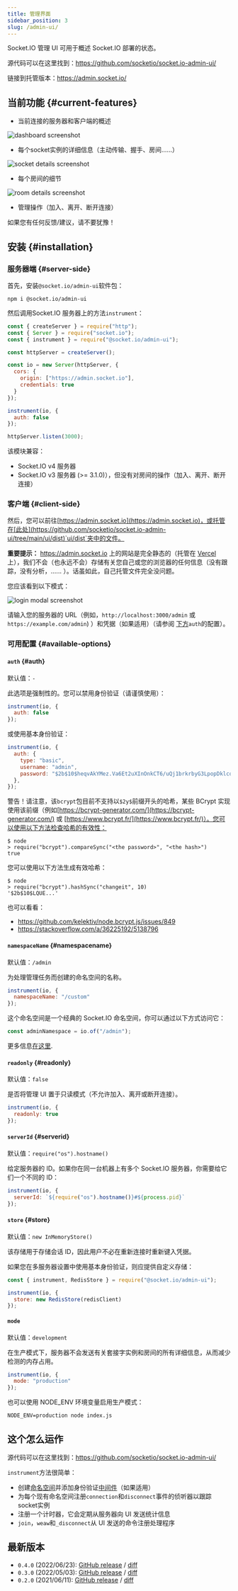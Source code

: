 ```yaml
---
title: 管理界面
sidebar_position: 3
slug: /admin-ui/
---
```


Socket.IO 管理 UI 可用于概述 Socket.IO 部署的状态。

源代码可以在这里找到：https://github.com/socketio/socket.io-admin-ui/

链接到托管版本：https://admin.socket.io/

## 当前功能 {#current-features}

- 当前连接的服务器和客户端的概述

![dashboard screenshot](/images/admin-ui-dashboard.png)

- 每个socket实例的详细信息（主动传输、握手、房间……）

![socket details screenshot](/images/admin-ui-socket-details.png)

- 每个房间的细节

![room details screenshot](/images/admin-ui-room-details.png)

- 管理操作（加入、离开、断开连接）

如果您有任何反馈/建议，请不要犹豫！

## 安装 {#installation}

### 服务器端 {#server-side}

首先，安装`@socket.io/admin-ui`软件包：

```
npm i @socket.io/admin-ui
```

然后调用Socket.IO 服务器上的方法`instrument`：

```js
const { createServer } = require("http");
const { Server } = require("socket.io");
const { instrument } = require("@socket.io/admin-ui");

const httpServer = createServer();

const io = new Server(httpServer, {
  cors: {
    origin: ["https://admin.socket.io"],
    credentials: true
  }
});

instrument(io, {
  auth: false
});

httpServer.listen(3000);
```

该模块兼容：

- Socket.IO v4 服务器
- Socket.IO v3 服务器 (>= 3.1.0)），但没有对房间的操作（加入、离开、断开连接）

### 客户端 {#client-side}

然后，您可以前往[https://admin.socket.io](https://admin.socket.io)，或托管在[此处](https://github.com/socketio/socket.io-admin-ui/tree/main/ui/dist)`ui/dist`夹中的文件。

**重要提示：** https://admin.socket.io 上的网站是完全静态的（托管在 [Vercel](https://vercel.com)上），我们不会（也永远不会）存储有关您自己或您的浏览器的任何信息（没有跟踪，没有分析，...... ）。话虽如此，自己托管文件完全没问题。

您应该看到以下模式：

![login modal screenshot](/images/admin-ui-login-modal.png)

请输入您的服务器的 URL（例如，`http://localhost:3000/admin` 或 `https://example.com/admin`) ）和凭据（如果适用）（请参阅 [下方](#auth)`auth`的配置）。

### 可用配置 {#available-options}

#### `auth` {#auth}

默认值：`-`

此选项是强制性的。您可以禁用身份验证（请谨慎使用）：

```js
instrument(io, {
  auth: false
});
```

或使用基本身份验证：

```js
instrument(io, {
  auth: {
    type: "basic",
    username: "admin",
    password: "$2b$10$heqvAkYMez.Va6Et2uXInOnkCT6/uQj1brkrbyG3LpopDklcq7ZOS" // "changeit" encrypted with bcrypt
  },
});
```

警告！请注意，该`bcrypt`包目前不支持以`$2y$`前缀开头的哈希，某些 BCrypt 实现使用该前缀（例如[https://bcrypt-generator.com/](https://bcrypt-generator.com/) 或 [https://www.bcrypt.fr/](https://www.bcrypt.fr/)）。您可以使用以下方法检查哈希的有效性：

```
$ node
> require("bcrypt").compareSync("<the password>", "<the hash>")
true
```

您可以使用以下方法生成有效哈希：

```
$ node
> require("bcrypt").hashSync("changeit", 10)
'$2b$10$LQUE...'
```

也可以看看：

- https://github.com/kelektiv/node.bcrypt.js/issues/849
- https://stackoverflow.com/a/36225192/5138796

#### `namespaceName` {#namespacename}

默认值：`/admin`

为处理管理任务而创建的命名空间的名称。

```js
instrument(io, {
  namespaceName: "/custom"
});
```

这个命名空间是一个经典的 Socket.IO 命名空间，你可以通过以下方式访问它：

```js
const adminNamespace = io.of("/admin");
```

更多信息[在这里](namespaces.md).

#### `readonly` {#readonly}

默认值：`false`

是否将管理 UI 置于只读模式（不允许加入、离开或断开连接）。

```js
instrument(io, {
  readonly: true
});
```

#### `serverId` {#serverid}

默认值：`require("os").hostname()`

给定服务器的 ID。如果你在同一台机器上有多个 Socket.IO 服务器，你需要给它们一个不同的 ID：

```js
instrument(io, {
  serverId: `${require("os").hostname()}#${process.pid}`
});
```

#### `store` {#store}

默认值：`new InMemoryStore()`

该存储用于存储会话 ID，因此用户不必在重新连接时重新键入凭据。

如果您在多服务器设置中使用基本身份验证，则应提供自定义存储：

```js
const { instrument, RedisStore } = require("@socket.io/admin-ui");

instrument(io, {
  store: new RedisStore(redisClient)
});
```

#### `mode`

默认值：`development`

在生产模式下，服务器不会发送有关套接字实例和房间的所有详细信息，从而减少检测的内存占用。

```js
instrument(io, {
  mode: "production"
});
```

也可以使用 NODE_ENV 环境变量启用生产模式：

```
NODE_ENV=production node index.js
```

## 这个怎么运作

源代码可以在这里找到：https://github.com/socketio/socket.io-admin-ui/

`instrument`方法很简单：

- 创建[命名空间](namespaces.md)并添加身份验证[中间件](../02-Server/middlewares.md)（如果适用）
- 为每个现有命名空间注册`connection`和`disconnect`事件的侦听器以跟踪socket实例
- 注册一个计时器，它会定期从服务器向 UI 发送统计信息
- `join`，`weaw`和`_disconnect`从 UI 发送的命令注册处理程序

## 最新版本

- `0.4.0` (2022/06/23): [GitHub release](https://github.com/socketio/socket.io-admin-ui/releases/tag/0.4.0) / [diff](https://github.com/socketio/socket.io-admin-ui/compare/0.3.0...0.4.0)
- `0.3.0` (2022/05/03): [GitHub release](https://github.com/socketio/socket.io-admin-ui/releases/tag/0.3.0) / [diff](https://github.com/socketio/socket.io-admin-ui/compare/0.2.0...0.3.0)
- `0.2.0` (2021/06/11): [GitHub release](https://github.com/socketio/socket.io-admin-ui/releases/tag/0.2.0) / [diff](https://github.com/socketio/socket.io-admin-ui/compare/0.1.2...0.2.0)
